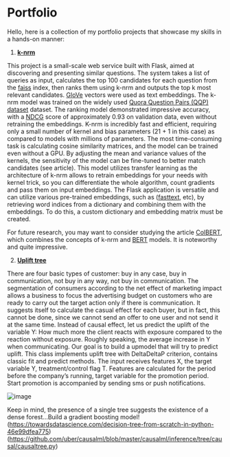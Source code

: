# Portfolio
Hello, here is a collection of my portfolio projects that showcase my skills in a hands-on manner:
1. [**k-nrm**](https://arxiv.org/pdf/1706.06613.pdf)

This project is a small-scale web service built with Flask, aimed at discovering and presenting similar questions. The system takes a list of queries as input, calculates the top 100 candidates for each question from the [faiss](https://github.com/facebookresearch/faiss) index, then ranks them using k-nrm and outputs the top k most relevant candidates. [GloVe](https://nlp.stanford.edu/projects/glove/) vectors were used as text embeddings. The k-nrm model was trained on the widely used [Quora Question Pairs (QQP) dataset](https://gluebenchmark.com/tasks) dataset.
The ranking model demonstrated impressive accuracy, with a [NDCG](https://towardsdatascience.com/evaluate-your-recommendation-engine-using-ndcg-759a851452d1) score of approximately 0.93 on validation data, even without retraining the embeddings. K-nrm is incredibly fast and efficient, requiring only a small number of kernel and bias parameters (21 + 1 in this case) as compared to models with millions of parameters. The most time-consuming task is calculating cosine similarity matrices, and the model can be trained even without a GPU. By adjusting the mean and variance values of the kernels, the sensitivity of the model can be fine-tuned to better match candidates (see article). This model utilizes transfer learning as the architecture of k-nrm allows to retrain embeddings for your needs with kernel trick, so you can differentiate the whole algorithm, count gradients and pass them on input embeddings. The Flask application is versatile and can utilize various pre-trained embeddings, such as ([fasttext](https://fasttext.cc/), etc), by retrieving word indices from a dictionary and combining them with the embeddings. To do this, a custom dictionary and embedding matrix must be created.

For future research, you may want to consider studying the article [ColBERT](https://arxiv.org/pdf/2004.12832.pdf), which combines the concepts of k-nrm and [BERT](https://arxiv.org/pdf/1810.04805.pdf) models. It is noteworthy and quite impressive.

2. [**Uplift tree**](https://link.springer.com/content/pdf/10.1007/s10115-011-0434-0.pdf)

There are four basic types of customer: buy in any case, buy in communication, not buy in any way, not buy in communication. The segmentation of consumers according to the net effect of marketing impact allows a business to focus the advertising budget on customers who are ready to carry out the target action only if there is communication. It suggests itself to calculate the casual effect for each buyer, but in fact, this cannot be done, since we cannot send an offer to one user and not send it at the same time. Instead of causal effect, let us predict the uplift of the variable Y: How much more the client reacts with exposure compared to the reaction without exposure. Roughly speaking, the average increase in Y when communicating. Our goal is to build a upmodel that will try to predict uplift. This class implements uplift tree with DeltaDeltaP criterion, contains classic fit and predict methods. The input receives features X, the target variable Y, treatment/control flag T. Features are calculated for the period before the company’s running, target variable for the promotion period. Start promotion is accompanied by sending sms or push notifications.


![image](https://user-images.githubusercontent.com/74931073/220766820-338470de-5b8b-4f9b-be64-2553b1dfecaf.png)

Keep in mind, the presence of a single tree suggests the existence of a dense forest...Build a gradient boosting model!
(https://towardsdatascience.com/decision-tree-from-scratch-in-python-46e99dfea775)
(https://github.com/uber/causalml/blob/master/causalml/inference/tree/causal/causaltree.py)
